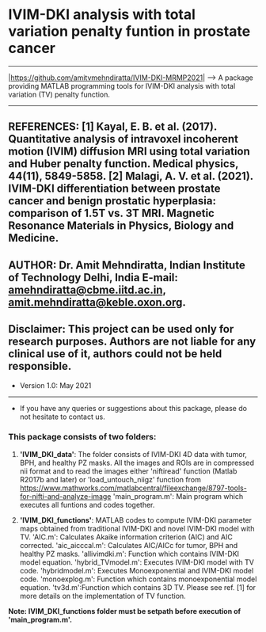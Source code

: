 # IVIM-DKI analysis with total variation penalty funtion in prostate cancer
---------------------------------------------------------------------------------

|<https://github.com/amitvmehndiratta/IVIM-DKI-MRMP2021>|
--> A package providing MATLAB programming tools for IVIM-DKI analysis with total
variation (TV) penalty function.

---------------------------------------------------------------------------------
**REFERENCES:** [1] Kayal, E. B. et al. (2017). Quantitative analysis of intravoxel 
incoherent motion (IVIM) diffusion MRI using total variation and Huber penalty function. 
Medical physics, 44(11), 5849-5858.
[2] Malagi, A. V. et al. (2021). IVIM-DKI differentiation between prostate cancer 
and benign prostatic hyperplasia: comparison of 1.5T vs. 3T MRI. 
Magnetic Resonance Materials in Physics, Biology and Medicine.
---------------------------------------------------------------------------------
**AUTHOR:** Dr. Amit Mehndiratta, Indian Institute of Technology Delhi, India 
E-mail: <amehndiratta@cbme.iitd.ac.in>, <amit.mehndiratta@keble.oxon.org>.
---------------------------------------------------------------------------------
**Disclaimer: This project can be used only for research purposes. Authors are 
not liable for any clinical use of it, authors could not be held responsible.**
---------------------------------------------------------------------------------
- Version 1.0: May 2021
---------------------------------------------------------------------------------

- If you have any queries or suggestions about this package, 
    please do not hesitate to contact us.


### This package consists of two folders:

1. **'IVIM_DKI_data'**: The folder consists of IVIM-DKI 4D data with tumor, BPH, 
and healthy PZ masks. All the images and ROIs are in compressed nii format and to 
read the images either 'niftiread' function (Matlab R2017b and later) or 
'load_untouch_niigz' function from
https://www.mathworks.com/matlabcentral/fileexchange/8797-tools-for-nifti-and-analyze-image
'main_program.m': Main program which executes all funtions and codes together.

2. **'IVIM_DKI_functions'**: MATLAB codes to compute IVIM-DKI parameter maps obtained from 
traditional IVIM-DKI and novel IVIM-DKI model with TV. 
'AIC.m': Calculates Akaike information criterion (AIC) and AIC corrected.
'aic_aicccal.m': Calculates AIC/AICc for tumor, BPH and healthy PZ masks.
'allivimdki.m': Function which contains IVIM-DKI model equation.
'hybrid_TVmodel.m': Executes IVIM-DKI model with TV code.
'hybridmodel.m': Executes Monoexponential and IVIM-DKI model code. 
'monoexplog.m': Function which contains monoexponential model equation.
'tv3d.m':Function which contains 3D TV.
Please see ref. [1] for more details on the implementation of TV function.

**Note: IVIM_DKI_functions folder must be setpath before execution of 'main_program.m'.**
